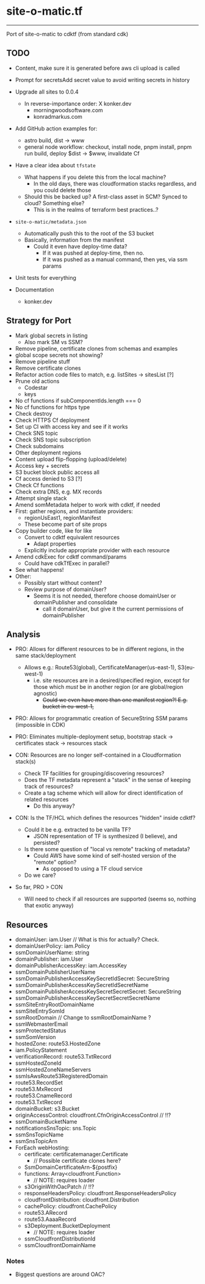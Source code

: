 # site-o-matic.tf

---

Port of site-o-matic to cdktf (from standard cdk)

## TODO

- Content, make sure it is generated before aws cli upload is called
- Prompt for secretsAdd secret value to avoid writing secrets in history

- Upgrade all sites to 0.0.4

  - In reverse-importance order:
    X konker.dev
    - morningwoodsoftware.com
    - konradmarkus.com

- Add GitHub action examples for:

  - astro build, dist -> www
  - general node workflow: checkout, install node, pnpm install, pnpm run build, deploy $dist -> $www, invalidate Cf

- Have a clear idea about `tfstate`

  - What happens if you delete this from the local machine?
    - In the old days, there was cloudformation stacks regardless, and you could delete those
  - Should this be backed up? A first-class asset in SCM? Synced to cloud? Something else?
    - This is in the realms of terraform best practices..?

- `site-o-matic/metadata.json`

  - Automatically push this to the root of the S3 bucket
  - Basically, information from the manifest
    - Could it even have deploy-time data?
      - If it was pushed at deploy-time, then no.
      - If it was pushed as a manual command, then yes, via ssm params

- Unit tests for everything
- Documentation
  - konker.dev

## Strategy for Port

- Mark global secrets in listing
  - Also mark SM vs SSM?
- Remove pipeline, certificate clones from schemas and examples
- global scope secrets not showing?
- Remove pipeline stuff
- Remove certificate clones
- Refactor action code files to match, e.g. listSites -> sitesList [?]
- Prune old actions
  - Codestar
  - keys
- No cf functions if subComponentIds.length === 0
- No cf functions for https type
- Check destroy
- Check HTTPS Cf deployment
- Set up CI with access key and see if it works
- Check SNS topic
- Check SNS topic subscription
- Check subdomains
- Other deployment regions
- Content upload flip-flopping (upload/delete)
- Access key + secrets
- S3 bucket block public access all
- Cf access denied to S3 [?]
- Check Cf functions
- Check extra DNS, e.g. MX records
- Attempt single stack
- Amend somMetadata helper to work with cdktf, if needed
- First: gather regions, and instantiate providers:
  - regionUsEast1, regionManifest
  - These become part of site props
- Copy builder code, like for like
  - Convert to cdktf equivalent resources
    - Adapt properties
  - Explicitly include appropriate provider with each resource
- Amend cdkExec for cdktf command/params
  - Could have cdkTfExec in parallel?
- See what happens!
- Other:
  - Possibly start without content?
  - Review purpose of domainUser?
    - Seems it is not needed, therefore choose domainUser or domainPublisher and consolidate
      - call it domainUser, but give it the current permissions of domainPublisher

## Analysis

- PRO: Allows for different resources to be in different regions, in the same stack/deployment
  - Allows e.g.: Route53(global), CertificateManager(us-east-1), S3(eu-west-1)
    - i.e. site resources are in a desired/specified region, except for those which _must_ be in another region (or are global/region agnostic)
      - ~~Could we even have more than one manifest region?! E.g. bucket in eu-west-1,~~
- PRO: Allows for programmatic creation of SecureString SSM params (impossible in CDK)
- PRO: Eliminates multiple-deployment setup, bootstrap stack -> certificates stack -> resources stack
- CON: Resources are no longer self-contained in a Cloudformation stack(s)
  - Check TF facilities for grouping/discovering resources?
  - Does the TF metadata represent a "stack" in the sense of keeping track of resources?
  - Create a tag scheme which will allow for direct identification of related resources
    - Do this anyway?
- CON: Is the TF/HCL which defines the resources "hidden" inside cdktf?

  - Could it be e.g. extracted to be vanilla TF?
    - JSON representation of TF is synthesized (I believe), and persisted?
  - Is there some question of "local vs remote" tracking of metadata?
    - Could AWS have some kind of self-hosted version of the "remote" option?
      - As opposed to using a TF cloud service
  - Do we care?

- So far, PRO > CON
  - Will need to check if all resources are supported (seems so, nothing that exotic anyway)

## Resources

- domainUser: iam.User // What is this for actually? Check.
- domainUserPolicy: iam.Policy
- ssmDomainUserName: string
- domainPublisher: iam.User
- domainPublisherAccessKey: iam.AccessKey
- ssmDomainPublisherUserName
- ssmDomainPublisherAccessKeySecretIdSecret: SecureString
- ssmDomainPublisherAccessKeySecretIdSecretName
- ssmDomainPublisherAccessKeySecretSecretSecret: SecureString
- ssmDomainPublisherAccessKeySecretSecretSecretName
- ssmSiteEntryRootDomainName
- ssmSiteEntrySomId
- ssmRootDomain // Change to ssmRootDomainName ?
- ssmWebmasterEmail
- ssmProtectedStatus
- ssmSomVersion
- hostedZone: route53.HostedZone
- iam.PolicyStatement
- verificationRecord: route53.TxtRecord
- ssmHostedZoneId
- ssmHostedZoneNameServers
- ssmIsAwsRoute53RegisteredDomain
- route53.RecordSet
- route53.MxRecord
- route53.CnameRecord
- route53.TxtRecord
- domainBucket: s3.Bucket
- originAccessControl: cloudfront.CfnOriginAccessControl // !!?
- ssmDomainBucketName
- notificationsSnsTopic: sns.Topic
- ssmSnsTopicName
- ssmSnsTopicArn
- ForEach webHosting:
  - certificate: certificatemanager.Certificate
    - // Possible certificate clones here?
  - SsmDomainCertificateArn-${postfix}
  - functions: Array<cloudfront.Function>
    - // NOTE: requires loader
  - s3OriginWithOacPatch // !!?
  - responseHeadersPolicy: cloudfront.ResponseHeadersPolicy
  - cloudfrontDistribution: cloudfront.Distribution
  - cachePolicy: cloudfront.CachePolicy
  - route53.ARecord
  - route53.AaaaRecord
  - s3Deployment.BucketDeployment
    - // NOTE: requires loader
  - ssmCloudfrontDistributionId
  - ssmCloudfrontDomainName

### Notes

- Biggest questions are around OAC?

